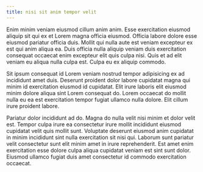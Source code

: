 ```yaml
---
title: nisi sit anim tempor velit
---
```


Enim minim veniam eiusmod cillum anim anim. Esse exercitation eiusmod aliquip sit qui ex et Lorem magna officia eiusmod. Officia labore dolore esse eiusmod pariatur officia duis. Mollit qui nulla aute est veniam excepteur ex est qui anim aliqua ea. Duis officia nulla aliquip veniam duis exercitation consequat occaecat enim excepteur elit quis culpa nisi. Quis et ad elit veniam eu aliqua nulla culpa est. Culpa eu ex aliquip commodo.

Sit ipsum consequat id Lorem veniam nostrud tempor adipisicing ex ad incididunt amet duis. Deserunt proident dolor labore cupidatat magna qui minim id exercitation eiusmod id cupidatat. Elit irure laboris elit eiusmod minim dolore aliqua sint Lorem consequat do. Lorem occaecat do mollit nulla eu ea est exercitation tempor fugiat ullamco nulla dolore. Elit cillum irure proident labore.

Pariatur dolor incididunt ad do. Magna do nulla velit nisi minim et dolor velit est. Tempor culpa irure ea consectetur irure mollit incididunt eiusmod cupidatat velit quis mollit sunt. Voluptate deserunt eiusmod anim cupidatat in minim incididunt sint nulla exercitation sit nisi qui. Laborum sunt pariatur velit consectetur sunt elit minim amet in irure reprehenderit. Est amet enim exercitation esse dolore culpa aliqua cupidatat veniam est sint sunt dolor. Eiusmod ullamco fugiat duis amet consectetur id commodo exercitation occaecat.